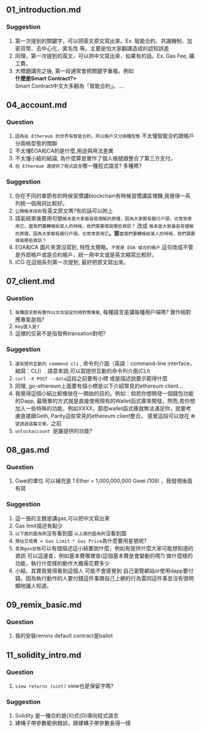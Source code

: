 ## 01_introduction.md
### Suggestion
1. 第一次提到的關鍵字，可以把英文原文寫出來。Ex.  智能合約、共識機制、加密貨幣、去中心化、匿名性 等。主要是怕大家翻譯造成的認知誤差
1. 同理，第一次提到的英文，可以把中文寫出來，如果有的話。Ex. Gas Fee, 礦工費。
1. 大標題講完之後, 第一段通常會把關鍵字重複。例如 
 </br><b>什麼是Smart Contract?></b></br>
 Smart Contract中文大多翻為「智能合約」。....

## 04_account.md
### Question
1. `因為在 Ethereum 的世界有智能合約，所以帳戶又分兩種型態` 不太懂智能合約跟帳戶分兩格型態的關聯
1. 不太懂EOA和CA的是什麼,用途與用法差異
1. 不太懂小結的結論, 為什麼算是實作了個人帳號跟整合了第三方支付。
1. `但 Ethereum 還提供了程式語言`哪一種程式語言? 多種嗎?

### Suggestion
1. 你在不同的章節有的時候習慣講blockchain有時候習慣講區塊鍊,我覺得一系列統一個用詞比較好。
1. `公開帳本技術`有英文原文嗎?有的話可以附上
1. 語氣結束後要用句號`帳本是大家最容易理解的原理，因為大家都有銀行戶頭，也常常使用它，當我們要轉帳給某人的時候，我們需要填寫哪些資訊？`
改成 `帳本是大家最容易理解的原理，因為大家都有銀行戶頭，也常常使用它`<b>。那</b>`當我們要轉帳給某人的時候，我們需要填寫哪些資訊？`
1. EOA和CA 圖片來源沒寫到, 特性太簡略。`不管是 EOA 或合約帳戶` 這句改成不管是外部帳戶或是合約帳戶，統一用中文或是英文縮寫比較好。
1. ICO 在這個系列第一次提到, 最好把原文寫出來。

##  07_client.md
### Question
1. `每種語言都有實作以太坊協定的相對應專案`, 每種語言是講每種用戶端嗎? 實作相對應專案是指?
1. `Key匯入是?`
1. 這裡的交易不是指發佈transation對吧?

### Suggestion
1. `還有提供互動的 commend cli` , 命令列介面（英語：command-line interface，縮寫：CLI）. 語意來說,可以寫提供互動的命令列介面(CLI)
1. `curl -X POST --data`這段之前要有小標 或是描述說要示範得什麼
1. 同理, go-ethereum上面要有個小標是以下介紹常見的ethereum client...
1. 我覺得這個小結比較像放在一開始的目的。例如：倘若你想開發一個錢包功能的Dapp, 最簡單的方式就是直接使用現有的Wallet函式庫來開發。然而,若你想加入一些特殊的功能，例如XXXX，那麼wallet函式庫就無法滿足你，就要考慮直接跟Geth, Parity這些常見的ethereum client整合。   感覺這段可以放在 `希望透過這篇文章，`之前
1. `unlockaccount `是誰提供的功能?

##  08_gas.md
### Question
1. Gwei的單位 可以補充是 1 Ether = 1,000,000,000 Gwei (109) ，我發現後面有寫

### Suggestion
1. 這一張的主題是講gas,可以把中文寫出來
1. Gas limit描述有點少
1. `以下面的圖為例`沒有看到圖 `以上面的圖為例`沒看到圖
1. `預估交易費 = Gas Limit * Gas Price`為什麼要用星號呢?
1. `查詢gas狀態`可以有個描述這小結要說什麼，例如有提供什麼大家可能想知道的資訊 可以這邊查，例如基本費哪裡查(這個基本費是會變動的嗎?) 做什麼樣的功能，執行什麼樣的動作大概需花費多少
1. 小結。其實我覺得看到這個人 可能不會感覺到 自己瀏覽網站or使用dapp要付錢。因為執行動作的人要付錢這件事跟自己上網的行為雷同這件事並沒有很明顯地讓人知道。


##  09_remix_basic.md
### Question
1. 我的安裝reminx default contract是ballot

##  11_solidity_intro.md
### Question
1. `view returns (uint)` view也是保留字嗎?
### Suggestion
1. Solidity 是一種合約是(X)式(O)導向程式語言
1. 建構子帶參數範例錯誤，跟建構子帶參數長得一樣
